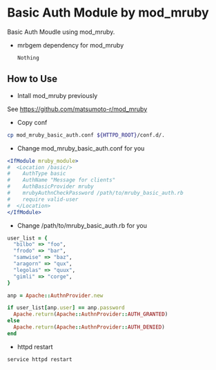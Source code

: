 # Basic Auth Module by mod_mruby

Basic Auth Moudle using mod_mruby.

- mrbgem dependency for mod_mruby

    `Nothing`

## How to Use
- Intall mod_mruby previously

See https://github.com/matsumoto-r/mod_mruby

- Copy conf

```bash
cp mod_mruby_basic_auth.conf ${HTTPD_ROOT}/conf.d/.
```

- Change mod_mruby_basic_auth.conf for you

```apache
<IfModule mruby_module>
#  <Location /basic/>
#    AuthType basic
#    AuthName "Message for clients"
#    AuthBasicProvider mruby
#    mrubyAuthnCheckPassword /path/to/mruby_basic_auth.rb
#    require valid-user
#  </Location>
</IfModule>
```

- Change /path/to/mruby_basic_auth.rb for you

```ruby
user_list = {
  "bilbo" => "foo",
  "frodo" => "bar",
  "samwise" => "baz",
  "aragorn" => "qux",
  "legolas" => "quux",
  "gimli" => "corge",
}

anp = Apache::AuthnProvider.new

if user_list[anp.user] == anp.password
  Apache.return(Apache::AuthnProvider::AUTH_GRANTED)
else
  Apache.return(Apache::AuthnProvider::AUTH_DENIED)
end
```

- httpd restart

```bash
service httpd restart
```
